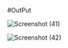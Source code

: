 #OutPut

![Screenshot (41)](https://github.com/laljicoded/Examportal-Spring-Boot-Backend/assets/115393188/0c783e7a-4248-45f3-af6b-59d7e0b87d77)

![Screenshot (42)](https://github.com/laljicoded/Examportal-Spring-Boot-Backend/assets/115393188/1b217562-a9ec-4762-b45c-ff7e971402ba)

